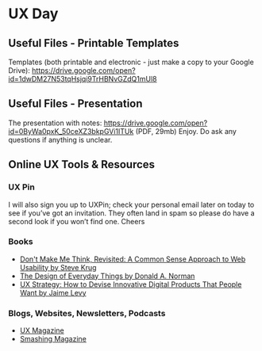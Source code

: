 # UX Day

## Useful Files - Printable Templates

Templates (both printable and electronic - just make a copy to your Google Drive): https://drive.google.com/open?id=1dwDM27N53tqHsjqi9TrHBNvGZdQ1mUl8


## Useful Files - Presentation

The presentation with notes: https://drive.google.com/open?id=0ByWa0pxK_50ceXZ3bkpGVi1ITUk (PDF, 29mb)
Enjoy.
Do ask any questions if anything is unclear.

## Online UX Tools & Resources

### UX Pin

I will also sign you up to UXPin; check your personal email later on today to see if you’ve got an invitation. They often land in spam so please do have a second look if you won’t find one. Cheers

### Books

- [Don't Make Me Think, Revisited: A Common Sense Approach to Web Usability
by Steve Krug](https://www.goodreads.com/book/show/18197267-don-t-make-me-think-revisited)
- [The Design of Everyday Things
by Donald A. Norman](https://www.goodreads.com/book/show/840.The_Design_of_Everyday_Things)
- [UX Strategy: How to Devise Innovative Digital Products That People Want by Jaime Levy](https://www.goodreads.com/book/show/24346911-ux-strategy?ac=1&from_search=true)


### Blogs, Websites, Newsletters, Podcasts

- [UX Magazine](http://uxmag.com/)
- [Smashing Magazine](https://www.smashingmagazine.com/)
